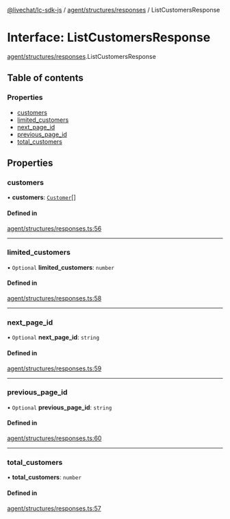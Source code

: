 [@livechat/lc-sdk-js](../README.md) / [agent/structures/responses](../modules/agent_structures_responses.md) / ListCustomersResponse

# Interface: ListCustomersResponse

[agent/structures/responses](../modules/agent_structures_responses.md).ListCustomersResponse

## Table of contents

### Properties

- [customers](agent_structures_responses.ListCustomersResponse.md#customers)
- [limited\_customers](agent_structures_responses.ListCustomersResponse.md#limited_customers)
- [next\_page\_id](agent_structures_responses.ListCustomersResponse.md#next_page_id)
- [previous\_page\_id](agent_structures_responses.ListCustomersResponse.md#previous_page_id)
- [total\_customers](agent_structures_responses.ListCustomersResponse.md#total_customers)

## Properties

### customers

• **customers**: [`Customer`](agent_structures_users.Customer.md)[]

#### Defined in

[agent/structures/responses.ts:56](https://github.com/livechat/lc-sdk-js/blob/5f5afdd/src/agent/structures/responses.ts#L56)

___

### limited\_customers

• `Optional` **limited\_customers**: `number`

#### Defined in

[agent/structures/responses.ts:58](https://github.com/livechat/lc-sdk-js/blob/5f5afdd/src/agent/structures/responses.ts#L58)

___

### next\_page\_id

• `Optional` **next\_page\_id**: `string`

#### Defined in

[agent/structures/responses.ts:59](https://github.com/livechat/lc-sdk-js/blob/5f5afdd/src/agent/structures/responses.ts#L59)

___

### previous\_page\_id

• `Optional` **previous\_page\_id**: `string`

#### Defined in

[agent/structures/responses.ts:60](https://github.com/livechat/lc-sdk-js/blob/5f5afdd/src/agent/structures/responses.ts#L60)

___

### total\_customers

• **total\_customers**: `number`

#### Defined in

[agent/structures/responses.ts:57](https://github.com/livechat/lc-sdk-js/blob/5f5afdd/src/agent/structures/responses.ts#L57)
